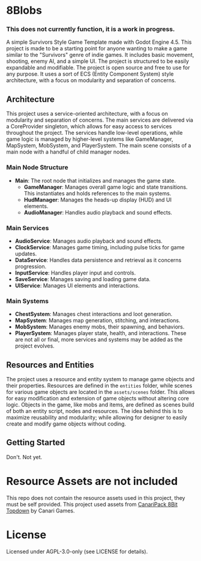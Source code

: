 # 8Blobs
### This does not currently function, it is a work in progress.
A simple Survivors Style Game Template made with Godot Engine 4.5.
This project is made to be a starting point for anyone wanting to make a game similar to the "Survivors" genre of indie games. It includes basic movement, shooting, enemy AI, and a simple UI. The project is structured to be easily expandable and modifiable. The project is open source and free to use for any purpose. It uses a sort of ECS (Entity Component System) style architecture, with a focus on modularity and separation of concerns.
## Architecture
This project uses a service-oriented architecture, with a focus on modularity and separation of concerns. The main services are delivered via a CoreProvider singleton, which allows for easy access to services throughout the project. The services handle low-level operations, while game logic is managed by higher-level systems like GameManager, MapSystem, MobSystem, and PlayerSystem. The main scene consists of a main node with a handful of child manager nodes.
### Main Node Structure
- **Main**: The root node that initializes and manages the game state.
  - **GameManager**: Manages overall game logic and state transitions. This instantiates and holds references to the main systems.
  - **HudManager**: Manages the heads-up display (HUD) and UI elements.
  - **AudioManager**: Handles audio playback and sound effects.
### Main Services
- **AudioService**: Manages audio playback and sound effects.
- **ClockService**: Manages game timing, including pulse ticks for game updates.
- **DataService**: Handles data persistence and retrieval as it concerns progression.
- **InputService**: Handles player input and controls.
- **SaveService**: Manages saving and loading game data.
- **UIService**: Manages UI elements and interactions.
### Main Systems
- **ChestSystem**: Manages chest interactions and loot generation.
- **MapSystem**: Manages map generation, stitching, and interactions.
- **MobSystem**: Manages enemy mobs, their spawning, and behaviors.
- **PlayerSystem**: Manages player state, health, and interactions.
These are not all or final, more services and systems may be added as the project evolves.
## Resources and Entities
The project uses a resource and entity system to manage game objects and their properties. Resources are defined in the `entities` folder, while scenes for various game objects are located in the `assets/scenes` folder. This allows for easy modification and extension of game objects without altering core logic. Objects in the game, like mobs and items, are defined as scenes build of both an entity script, nodes and resources. The idea behind this is to maximize reusability and modularity; while allowing for designer to easily create and modify game objects without coding.
## Getting Started
Don't. Not yet.
# Resource Assets are not included
This repo does not contain the resource assets used in this project, they must be self provided. This project used assets from [CanariPack 8Bit Topdown](https://canarigames.itch.io/canaripack-8bit-topdown) by Canari Games.
# License
Licensed under AGPL-3.0-only (see LICENSE for details).